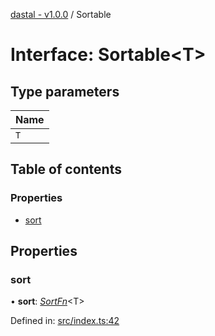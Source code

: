 [dastal - v1.0.0](../README.md) / Sortable

# Interface: Sortable<T\>

## Type parameters

| Name |
| :------ |
| `T` |

## Table of contents

### Properties

- [sort](sortable.md#sort)

## Properties

### sort

• **sort**: [*SortFn*](sortfn.md)<T\>

Defined in: [src/index.ts:42](https://github.com/havelessbemore/dastal/blob/3cce60b/src/index.ts#L42)
